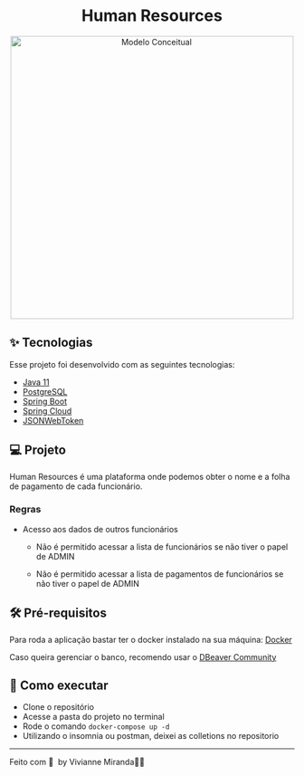 <h1 align="center">Human Resources</h1>

<p align="center">
  <img alt="Modelo Conceitual" src="https://github.com/VivianneMiranda/Payroll/blob/main/Modelo_Conceitual.jpeg" width="500">
</p> 

## ✨ Tecnologias

Esse projeto foi desenvolvido com as seguintes tecnologias:

- [Java 11](https://www.oracle.com/br/java/technologies/javase/javase-jdk11-downloads.html)
- [PostgreSQL](https://www.postgresql.org/)
- [Spring Boot](https://spring.io/projects/spring-boot)
- [Spring Cloud](https://spring.io/projects/spring-cloud)
- [JSONWebToken](https://github.com/auth0/node-jsonwebtoken#readme)


## 💻 Projeto

Human Resources é uma plataforma onde podemos obter o nome e a folha de pagamento de cada funcionário.

### Regras

- Acesso aos dados de outros funcionários

    - Não é permitido acessar a lista de funcionários se não tiver o papel de ADMIN

    - Não é permitido acessar a lista de pagamentos de funcionários se não tiver o papel de ADMIN

## 🛠 Pré-requisitos
 Para roda a aplicação bastar ter o docker instalado na sua máquina:
 [Docker](https://www.docker.com/)
 
 Caso queira gerenciar o banco, recomendo usar o [DBeaver Community](https://dbeaver.io/)

## 🚀 Como executar

- Clone o repositório
- Acesse a pasta do projeto no terminal
- Rode o comando `docker-compose up -d`
- Utilizando o insomnia ou postman, deixei as colletions no repositorio


---
Feito com 💜 &nbsp;by Vivianne Miranda👋🏻 &nbsp;
